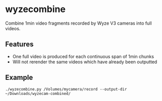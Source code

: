 # wyzecombine

Combine 1min video fragments recorded by Wyze V3 cameras into full videos.

## Features

- One full video is produced for each continuous span of 1min chunks
- Will not rerender the same videos which have already been outputted

## Example

`./wyzecombine.py /Volumes/mycamera/record --output-dir ~/Downloads/wyzecam-combined/`